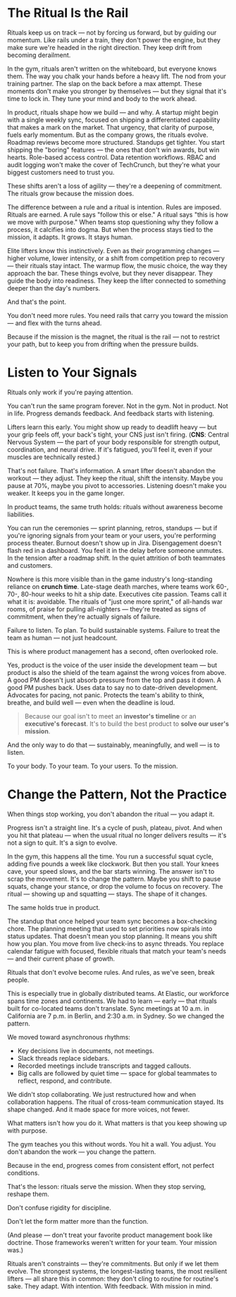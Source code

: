 
# The Ritual Is the Rail

Rituals keep us on track — not by forcing us forward, but by guiding our momentum. Like rails under a train, they don't power the engine, but they make sure we're headed in the right direction. They keep drift from becoming derailment.

In the gym, rituals aren't written on the whiteboard, but everyone knows them. The way you chalk your hands before a heavy lift. The nod from your training partner. The slap on the back before a max attempt. These moments don't make you stronger by themselves — but they signal that it's time to lock in. They tune your mind and body to the work ahead.

In product, rituals shape how we build — and why. A startup might begin with a single weekly sync, focused on shipping a differentiated capability that makes a mark on the market. That urgency, that clarity of purpose, fuels early momentum. But as the company grows, the rituals evolve. Roadmap reviews become more structured. Standups get tighter. You start shipping the "boring" features — the ones that don't win awards, but win hearts. Role-based access control. Data retention workflows. RBAC and audit logging won't make the cover of TechCrunch, but they're what your biggest customers need to trust you.

These shifts aren't a loss of agility — they're a deepening of commitment. The rituals grow because the mission does.

The difference between a rule and a ritual is intention. Rules are imposed. Rituals are earned. A rule says "follow this or else." A ritual says "this is how we move with purpose." When teams stop questioning why they follow a process, it calcifies into dogma. But when the process stays tied to the mission, it adapts. It grows. It stays human.

Elite lifters know this instinctively. Even as their programming changes — higher volume, lower intensity, or a shift from competition prep to recovery — their rituals stay intact. The warmup flow, the music choice, the way they approach the bar. These things evolve, but they never disappear. They guide the body into readiness. They keep the lifter connected to something deeper than the day's numbers.

And that's the point.

You don't need more rules. You need rails that carry you toward the mission — and flex with the turns ahead.

Because if the mission is the magnet, the ritual is the rail — not to restrict your path, but to keep you from drifting when the pressure builds.

# Listen to Your Signals

Rituals only work if you're paying attention.

You can't run the same program forever. Not in the gym. Not in product. Not in life. Progress demands feedback. And feedback starts with listening.

Lifters learn this early. You might show up ready to deadlift heavy — but your grip feels off, your back's tight, your CNS just isn't firing. (**CNS**: Central Nervous System — the part of your body responsible for strength output, coordination, and neural drive. If it's fatigued, you'll feel it, even if your muscles are technically rested.)

That's not failure. That's information. A smart lifter doesn't abandon the workout — they adjust. They keep the ritual, shift the intensity. Maybe you pause at 70%, maybe you pivot to accessories. Listening doesn't make you weaker. It keeps you in the game longer.

In product teams, the same truth holds: rituals without awareness become liabilities.

You can run the ceremonies — sprint planning, retros, standups — but if you're ignoring signals from your team or your users, you're performing process theater. Burnout doesn't show up in Jira. Disengagement doesn't flash red in a dashboard. You feel it in the delay before someone unmutes. In the tension after a roadmap shift. In the quiet attrition of both teammates and customers.

Nowhere is this more visible than in the game industry's long-standing reliance on **crunch time**. Late-stage death marches, where teams work 60-, 70-, 80-hour weeks to hit a ship date. Executives cite passion. Teams call it what it is: avoidable. The rituals of "just one more sprint," of all-hands war rooms, of praise for pulling all-nighters — they're treated as signs of commitment, when they're actually signals of failure.

Failure to listen. To plan. To build sustainable systems. Failure to treat the team as human — not just headcount.

This is where product management has a second, often overlooked role.

Yes, product is the voice of the user inside the development team — but product is also the shield of the team against the wrong voices from above. A good PM doesn't just absorb pressure from the top and pass it down. A good PM pushes back. Uses data to say no to date-driven development. Advocates for pacing, not panic. Protects the team's ability to think, breathe, and build well — even when the deadline is loud.

> Because our goal isn't to meet an **investor's timeline** or an **executive's forecast**. It's to build the best product to **solve our user's mission**.

And the only way to do that — sustainably, meaningfully, and well — is to listen.

To your body.
To your team.
To your users.
To the mission.

# Change the Pattern, Not the Practice

When things stop working, you don't abandon the ritual — you adapt it.

Progress isn't a straight line. It's a cycle of push, plateau, pivot. And when you hit that plateau — when the usual ritual no longer delivers results — it's not a sign to quit. It's a sign to evolve.

In the gym, this happens all the time. You run a successful squat cycle, adding five pounds a week like clockwork. But then you stall. Your knees cave, your speed slows, and the bar starts winning. The answer isn't to scrap the movement. It's to change the pattern. Maybe you shift to pause squats, change your stance, or drop the volume to focus on recovery. The ritual — showing up and squatting — stays. The shape of it changes.

The same holds true in product.

The standup that once helped your team sync becomes a box-checking chore. The planning meeting that used to set priorities now spirals into status updates. That doesn't mean you stop planning. It means you shift how you plan. You move from live check-ins to async threads. You replace calendar fatigue with focused, flexible rituals that match your team's needs — and their current phase of growth.

Rituals that don't evolve become rules. And rules, as we've seen, break people.

This is especially true in globally distributed teams. At Elastic, our workforce spans time zones and continents. We had to learn — early — that rituals built for co-located teams don't translate. Sync meetings at 10 a.m. in California are 7 p.m. in Berlin, and 2:30 a.m. in Sydney. So we changed the pattern.

We moved toward asynchronous rhythms:
- Key decisions live in documents, not meetings.
- Slack threads replace sidebars.
- Recorded meetings include transcripts and tagged callouts.
- Big calls are followed by quiet time — space for global teammates to reflect, respond, and contribute.

We didn't stop collaborating. We just restructured how and when collaboration happens. The ritual of cross-team communication stayed. Its shape changed. And it made space for more voices, not fewer.

What matters isn't how you do it. What matters is that you keep showing up with purpose.

The gym teaches you this without words. You hit a wall. You adjust. You don't abandon the work — you change the pattern.

Because in the end, progress comes from consistent effort, not perfect conditions.

That's the lesson: rituals serve the mission. When they stop serving, reshape them.

Don't confuse rigidity for discipline.

Don't let the form matter more than the function.

(And please — don't treat your favorite product management book like doctrine. Those frameworks weren't written for your team. Your mission was.)

Rituals aren't constraints — they're commitments. But only if we let them evolve. The strongest systems, the longest-lasting teams, the most resilient lifters — all share this in common: they don't cling to routine for routine's sake. They adapt. With intention. With feedback. With mission in mind.

